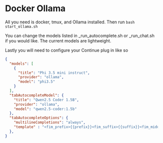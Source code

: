 # Docker Ollama

All you need is docker, tmux, and Ollama installed. Then run `bash start_ollama.sh`

You can change the models listed in _run_autocomplete.sh or _run_chat.sh if you would like. The current models are lightweight.

Lastly you will need to configure your Continue plug in like so

```json
{
  "models": [
    {
      "title": "Phi 3.5 mini instruct",
      "provider": "ollama",
      "model": "phi3.5"
    }
  ],
  "tabAutocompleteModel": {
    "title": "Qwen2.5 Coder 1.5B",
    "provider": "ollama",
    "model": "qwen2.5-coder:1.5b"
  },
  "tabAutocompleteOptions": {
    "multilineCompletions": "always",
    "template" : "<fim_prefix>{{prefix}}<fim_suffix>{{suffix}}<fim_middle>"
  },
}
```